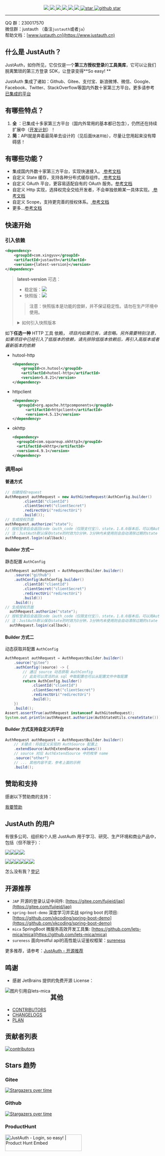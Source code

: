 <p align="center">
	<a target="_blank" href="https://search.maven.org/search?q=justauth">
		<img src="https://img.shields.io/github/v/release/xingyuv/justauth?style=flat-square" ></img>
	</a>
	<a target="_blank" href="https://oss.sonatype.org/content/repositories/snapshots/com/xingyuv/justauth/">
		<img src="https://img.shields.io/nexus/s/https/oss.sonatype.org/com.xingyuv.justauth/justauth.svg?style=flat-square" ></img>
	</a>
	<a target="_blank" href="https://gitee.com/xingyuv/justauth/blob/master/LICENSE">
		<img src="https://img.shields.io/apm/l/vim-mode.svg?color=yellow" ></img>
	</a>
	<a target="_blank" href="https://www.oracle.com/technetwork/java/javase/downloads/index.html">
		<img src="https://img.shields.io/badge/JDK-1.8+-green.svg" ></img>
	</a>
	<a target="_blank" href="https://www.justauth.cn" title="参考文档">
		<img src="https://img.shields.io/badge/Docs-latest-blueviolet.svg" ></img>
	</a>
	<a href="https://codecov.io/gh/justauth/justauth">
		<img src="https://codecov.io/gh/justauth/justauth/branch/master/graph/badge.svg?token=zYiAqd9aFz" />
	</a>
	<a href='https://gitee.com/xingyuv/justauth/stargazers'>
	  <img src='https://gitee.com/xingyuv/justauth/badge/star.svg' alt='star'></img>
	</a>
	<a target="_blank" href='https://github.com/xingyuv/justauth'>
		<img src="https://img.shields.io/github/stars/xingyuv/justauth.svg?style=social" alt="github star"></img>
	</a>
</p>


-------------------------------------------------------------------------------

QQ 群：230017570    
微信群：justauth （备注`justauth`或者`ja`）    
帮助文档：[www.justauth.cn](https://www.justauth.cn)

## 什么是 JustAuth？

JustAuth，如你所见，它仅仅是一个**第三方授权登录**的**工具类库**，它可以让我们脱离繁琐的第三方登录 SDK，让登录变得**So easy!
**

JustAuth
集成了诸如：Github、Gitee、支付宝、新浪微博、微信、Google、Facebook、Twitter、StackOverflow等国内外数十家第三方平台。更多请参考<a href="https://www.justauth.cn" target="_blank">
已集成的平台</a>

## 有哪些特点？

1. **全**
   ：已集成十多家第三方平台（国内外常用的基本都已包含），仍然还在持续扩展中（[开发计划](https://gitee.com/xingyuv/JustAuth/issues/IUGRK)）！
2. **简**：API就是奔着最简单去设计的（见后面`快速开始`），尽量让您用起来没有障碍感！

## 有哪些功能？

- 集成国内外数十家第三方平台，实现快速接入。<a href="https://www.justauth.cn/quickstart/how-to-use.html" target="_blank">
  参考文档</a>
- 自定义 State
  缓存，支持各种分布式缓存组件。<a href="https://www.justauth.cn/features/customize-the-state-cache.html" target="_blank">
  参考文档</a>
- 自定义 OAuth 平台，更容易适配自有的 OAuth
  服务。<a href="https://www.justauth.cn/features/customize-the-oauth.html" target="_blank">参考文档</a>
- 自定义 Http
  实现，选择权完全交给开发者，不会单独依赖某一具体实现。<a href="https://www.justauth.cn/quickstart/how-to-use.html#%E4%BD%BF%E7%94%A8%E6%96%B9%E5%BC%8F" target="_blank">
  参考文档</a>
- 自定义 Scope，支持更完善的授权体系。<a href="https://www.justauth.cn/features/customize-scopes.html" target="_blank">
  参考文档</a>
- 更多...<a href="https://www.justauth.cn" target="_blank">参考文档</a>

## 快速开始

### 引入依赖

```xml
<dependency>
    <groupId>com.xingyuv</groupId>
    <artifactId>justauth</artifactId>
    <version>{latest-version}</version>
</dependency>
```

> **latest-version** 可选：
> - 稳定版：![](https://img.shields.io/github/v/release/justauth/JustAuth?style=flat-square)
> - 快照版：![](https://img.shields.io/nexus/s/https/oss.sonatype.org/me.zhyd.oauth/JustAuth.svg?style=flat-square)
> > 注意：快照版本是功能的尝鲜，并不保证稳定性。请勿在生产环境中使用。
>
> <details>
>   <summary>如何引入快照版本</summary>
>
> JustAuth 的快照版本托管在 ossrh 上，所以要指定下载地址。
>
> ```xml
> <repositories>
>     <repository>
>         <id>ossrh-snapshot</id>
>         <url>https://oss.sonatype.org/content/repositories/snapshots</url>
>         <snapshots>
>             <enabled>true</enabled>
>         </snapshots>
>     </repository>
> </repositories>
> ```
>
> 如果你想第一时间获取 JustAuth 的最新快照，可以添加下列代码，每次构建时都检查是否有最新的快照（默认每天检查）。
>
> ```diff
>        <url>https://oss.sonatype.org/content/repositories/snapshots</url>
>         <snapshots>
> +           <updatePolicy>always</updatePolicy>
>             <enabled>true</enabled>
>         </snapshots>
> ```
>
> </details>

如下**任选一种** HTTP 工具 依赖，
_项目内如果已有，请忽略。另外需要特别注意，如果项目中已经引入了低版本的依赖，请先排除低版本依赖后，再引入高版本或者最新版本的依赖_

- hutool-http

  ```xml
  <dependency>
      <groupId>cn.hutool</groupId>
      <artifactId>hutool-http</artifactId>
      <version>5.8.21</version>
  </dependency>
  ```

- httpclient

  ```xml
  <dependency>
  	<groupId>org.apache.httpcomponents</groupId>
    	<artifactId>httpclient</artifactId>
    	<version>4.5.13</version>
  </dependency>
  ```

- okhttp

  ```xml
  <dependency>
    <groupId>com.squareup.okhttp3</groupId>
    <artifactId>okhttp</artifactId>
    <version>4.9.1</version>
  </dependency>
  ```

### 调用api

#### 普通方式

```java
// 创建授权request
AuthRequest authRequest = new AuthGiteeRequest(AuthConfig.builder()
        .clientId("clientId")
        .clientSecret("clientSecret")
        .redirectUri("redirectUri")
        .build());
// 生成授权页面
authRequest.authorize("state");
// 授权登录后会返回code（auth_code（仅限支付宝））、state，1.8.0版本后，可以用AuthCallback类作为回调接口的参数
// 注：JustAuth默认保存state的时效为3分钟，3分钟内未使用则会自动清除过期的state
authRequest.login(callback);
```

#### Builder 方式一

静态配置 `AuthConfig`

```java
AuthRequest authRequest = AuthRequestBuilder.builder()
    .source("github")
    .authConfig(AuthConfig.builder()
        .clientId("clientId")
        .clientSecret("clientSecret")
        .redirectUri("redirectUri")
        .build())
    .build();
// 生成授权页面
  authRequest.authorize("state");
// 授权登录后会返回code（auth_code（仅限支付宝））、state，1.8.0版本后，可以用AuthCallback类作为回调接口的参数
// 注：JustAuth默认保存state的时效为3分钟，3分钟内未使用则会自动清除过期的state
  authRequest.login(callback);
```

#### Builder 方式二

动态获取并配置 `AuthConfig`

```java
AuthRequest authRequest = AuthRequestBuilder.builder()
    .source("gitee")
    .authConfig((source) -> {
        // 通过 source 动态获取 AuthConfig
        // 此处可以灵活的从 sql 中取配置也可以从配置文件中取配置
        return AuthConfig.builder()
            .clientId("clientId")
            .clientSecret("clientSecret")
            .redirectUri("redirectUri")
            .build();
    })
    .build();
Assert.assertTrue(authRequest instanceof AuthGiteeRequest);
System.out.println(authRequest.authorize(AuthStateUtils.createState()));
```

#### Builder 方式支持自定义的平台

```java
AuthRequest authRequest = AuthRequestBuilder.builder()
    // 关键点：将自定义实现的 AuthSource 配置上
    .extendSource(AuthExtendSource.values())
    // source 对应 AuthExtendSource 中的枚举 name
    .source("other")
    // ... 其他内容不变，参考上面的示例
    .build();
```

## 赞助和支持

感谢以下赞助商的支持：

[我要赞助](https://www.justauth.cn/sponsor.html)

## JustAuth 的用户

有很多公司、组织和个人把 JustAuth 用于学习、研究、生产环境和商业产品中，包括（但不限于）：

[![](docs/users/col.png)](https://www.mochiwang.com "给作者提供云写作的一个工具")![](docs/users/bjgyol.png)![](docs/users/foresealife.png)![](docs/users/sevnce.png)

![](docs/users/bladex.png)![](docs/users/gun.png)![](docs/users/sika.jpg)![](docs/users/maxkey.png)![](docs/users/shiroaction.png)![](docs/users/xkcoding.png)

怎么没有我？[登记](https://gitee.com/xingyuv/JustAuth/issues/IZ2T7)

## 开源推荐

- `JAP` 开源的登录认证中间件: [https://gitee.com/fujieid/jap](https://gitee.com/fujieid/jap)
- `spring-boot-demo` 深度学习并实战 spring boot
  的项目: [https://github.com/xkcoding/spring-boot-demo](https://github.com/xkcoding/spring-boot-demo)
- `mica` SpringBoot 微服务高效开发工具集: [https://github.com/lets-mica/mica](https://github.com/lets-mica/mica)
- `sureness` 面向restful api的高性能认证鉴权框架：[sureness](https://github.com/usthe/sureness)

更多推荐，请参考：[JustAuth - 开源推荐](https://www.justauth.cn)

## 鸣谢

- 感谢 JetBrains 提供的免费开源 License：

<p>
<img src="https://images.gitee.com/uploads/images/2020/0406/220236_f5275c90_5531506.png" alt="图片引用自lets-mica" style="float:left;">
</p>

## 其他

- [CONTRIBUTORS](https://www.justauth.cn/contributors.html)
- [CHANGELOGS](https://www.justauth.cn/update.html)
- [PLAN](https://gitee.com/xingyuv/JustAuth/issues/IUGRK)

## 贡献者列表

[![contributors](https://whnb.wang/contributors/xingyuv/JustAuth)](https://whnb.wang)

## Stars 趋势

### Gitee

[![Stargazers over time](https://whnb.wang/img/xingyuv/JustAuth?e=604800)](https://whnb.wang/yadong.zhang/JustAuth?e=604800)

### Github

[![Stargazers over time](https://starchart.cc/justauth/JustAuth.svg)](https://starchart.cc/justauth/JustAuth)

### ProductHunt

<a href="https://www.producthunt.com/posts/justauth?utm_source=badge-featured&utm_medium=badge&utm_souce=badge-justauth" target="_blank"><img src="https://api.producthunt.com/widgets/embed-image/v1/featured.svg?post_id=196886&theme=dark" alt="JustAuth - Login, so easy! | Product Hunt Embed" style="width: 250px; height: 54px;" width="250px" height="54px" /></a>
